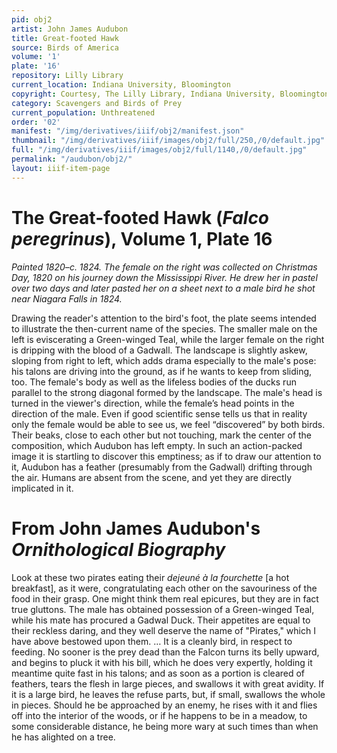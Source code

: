 ```yaml
---
pid: obj2
artist: John James Audubon
title: Great-footed Hawk
source: Birds of America
volume: '1'
plate: '16'
repository: Lilly Library
current_location: Indiana University, Bloomington
copyright: Courtesy, The Lilly Library, Indiana University, Bloomington, Indiana
category: Scavengers and Birds of Prey
current_population: Unthreatened
order: '02'
manifest: "/img/derivatives/iiif/obj2/manifest.json"
thumbnail: "/img/derivatives/iiif/images/obj2/full/250,/0/default.jpg"
full: "/img/derivatives/iiif/images/obj2/full/1140,/0/default.jpg"
permalink: "/audubon/obj2/"
layout: iiif-item-page
---
```

# The Great-footed Hawk (_Falco peregrinus_), Volume 1, Plate 16

_Painted 1820–c. 1824. The female on the right was collected on Christmas Day, 1820 on his journey down the Mississippi River. He drew her in pastel over two days and later pasted her on a sheet next to a male bird he shot near Niagara Falls in 1824._

Drawing the reader's attention to the bird's foot, the plate seems intended to illustrate the then-current name of the species. The smaller male on the left is eviscerating a Green-winged Teal, while the larger female on the right is dripping with the blood of a Gadwall. The landscape is slightly askew, sloping from right to left, which adds drama especially to the male's pose: his talons are driving into the ground, as if he wants to keep from sliding, too. The female's body as well as the lifeless bodies of the ducks run parallel to the strong diagonal formed by the landscape. The male's head is turned in the viewer's direction, while the female’s head points in the direction of the male. Even if good scientific sense tells us that in reality only the female would be able to see us, we feel “discovered” by both birds. Their beaks, close to each other but not touching, mark the center of the composition, which Audubon has left empty. In such an action-packed image it is startling to discover this emptiness; as if to draw our attention to it, Audubon has a feather (presumably from the Gadwall) drifting through the air. Humans are absent from the scene, and yet they are directly implicated in it.

# From John James Audubon's _Ornithological Biography_

Look at these two pirates eating their _dejeuné à la fourchette_ [a hot breakfast], as it were, congratulating each other on the savouriness of the food in their grasp. One might think them real epicures, but they are in fact true gluttons. The male has obtained possession of a Green-winged Teal, while his mate has procured a Gadwal Duck. Their appetites are equal to their reckless daring, and they well deserve the name of "Pirates," which I have above bestowed upon them. … It is a cleanly bird, in respect to feeding. No sooner is the prey dead than the Falcon turns its belly upward, and begins to pluck it with his bill, which he does very expertly, holding it meantime quite fast in his talons; and as soon as a portion is cleared of feathers, tears the flesh in large pieces, and swallows it with great avidity. If it is a large bird, he leaves the refuse parts, but, if small, swallows the whole in pieces. Should he be approached by an enemy, he rises with it and flies off into the interior of the woods, or if he happens to be in a meadow, to some considerable distance, he being more wary at such times than when he has alighted on a tree.
